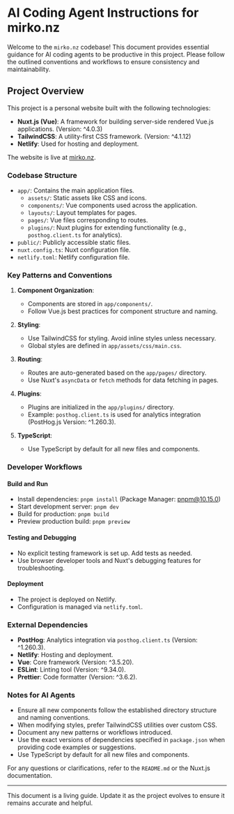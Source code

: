 # AI Coding Agent Instructions for mirko.nz

Welcome to the `mirko.nz` codebase! This document provides essential guidance for AI coding agents to be productive in this project. Please follow the outlined conventions and workflows to ensure consistency and maintainability.

## Project Overview

This project is a personal website built with the following technologies:

- **Nuxt.js (Vue)**: A framework for building server-side rendered Vue.js applications. (Version: ^4.0.3)
- **TailwindCSS**: A utility-first CSS framework. (Version: ^4.1.12)
- **Netlify**: Used for hosting and deployment.

The website is live at [mirko.nz](https://mirko.nz/).

### Codebase Structure

- `app/`: Contains the main application files.
  - `assets/`: Static assets like CSS and icons.
  - `components/`: Vue components used across the application.
  - `layouts/`: Layout templates for pages.
  - `pages/`: Vue files corresponding to routes.
  - `plugins/`: Nuxt plugins for extending functionality (e.g., `posthog.client.ts` for analytics).
- `public/`: Publicly accessible static files.
- `nuxt.config.ts`: Nuxt configuration file.
- `netlify.toml`: Netlify configuration file.

### Key Patterns and Conventions

1. **Component Organization**:
   - Components are stored in `app/components/`.
   - Follow Vue.js best practices for component structure and naming.

2. **Styling**:
   - Use TailwindCSS for styling. Avoid inline styles unless necessary.
   - Global styles are defined in `app/assets/css/main.css`.

3. **Routing**:
   - Routes are auto-generated based on the `app/pages/` directory.
   - Use Nuxt's `asyncData` or `fetch` methods for data fetching in pages.

4. **Plugins**:
   - Plugins are initialized in the `app/plugins/` directory.
   - Example: `posthog.client.ts` is used for analytics integration (PostHog.js Version: ^1.260.3).

5. **TypeScript**:
   - Use TypeScript by default for all new files and components.

### Developer Workflows

#### Build and Run

- Install dependencies: `pnpm install` (Package Manager: pnpm@10.15.0)
- Start development server: `pnpm dev`
- Build for production: `pnpm build`
- Preview production build: `pnpm preview`

#### Testing and Debugging

- No explicit testing framework is set up. Add tests as needed.
- Use browser developer tools and Nuxt's debugging features for troubleshooting.

#### Deployment

- The project is deployed on Netlify.
- Configuration is managed via `netlify.toml`.

### External Dependencies

- **PostHog**: Analytics integration via `posthog.client.ts` (Version: ^1.260.3).
- **Netlify**: Hosting and deployment.
- **Vue**: Core framework (Version: ^3.5.20).
- **ESLint**: Linting tool (Version: ^9.34.0).
- **Prettier**: Code formatter (Version: ^3.6.2).

### Notes for AI Agents

- Ensure all new components follow the established directory structure and naming conventions.
- When modifying styles, prefer TailwindCSS utilities over custom CSS.
- Document any new patterns or workflows introduced.
- Use the exact versions of dependencies specified in `package.json` when providing code examples or suggestions.
- Use TypeScript by default for all new files and components.

For any questions or clarifications, refer to the `README.md` or the Nuxt.js documentation.

---

This document is a living guide. Update it as the project evolves to ensure it remains accurate and helpful.
